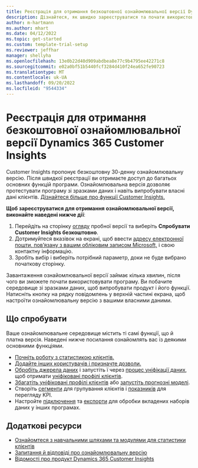 ```yaml
---
title: Реєстрація для отримання безкоштовної ознайомлювальної версії Dynamics 365 Customer Insights
description: Дізнайтеся, як швидко зареєструватися та почати використовувати безкоштовну ознайомлювальну версію Customer Insights. Ознайомтеся з програмою, а також отримайте доступ до додаткових навчальних ресурсів.
author: m-hartmann
ms.author: mhart
ms.date: 04/12/2022
ms.topic: get-started
ms.custom: template-trial-setup
ms.reviewer: jeffhar
manager: shellyha
ms.openlocfilehash: 13e0b22d40d909abdbea8e77c9b4795ee42271c8
ms.sourcegitcommit: e02a0bf51b5440fcf3284d410f24ea652fe90723
ms.translationtype: MT
ms.contentlocale: uk-UA
ms.lasthandoff: 09/20/2022
ms.locfileid: "9544334"
---
```

# <a name="sign-up-for-a-free-dynamics-365-customer-insights-trial"></a>Реєстрація для отримання безкоштовної ознайомлювальної версії Dynamics 365 Customer Insights

Customer Insights пропонує безкоштовну 30-денну ознайомлювальну версію. Після швидкої реєстрації ви отримаєте доступ до багатьох основних функцій програми. Ознайомлювальна версія дозволяє протестувати програму зі зразками даних і навіть випробувати власні дані клієнтів. [Дізнайтеся більше про функції Customer Insights.](overview.md)

**Щоб зареєструватися для отримання ознайомлювальної версії, виконайте наведені нижче дії**:

1. Перейдіть на сторінку [огляду](https://dynamics.microsoft.com/ai/customer-insights/) пробної версії та виберіть **Спробувати Customer Insights безкоштовно**.
1. Дотримуйтеся вказівок на екрані, щоб ввести [адресу електронної пошти, пов’язану з вашим обліковим записом Microsoft,](https://support.microsoft.com/windows/what-is-a-microsoft-account-4a7c48e9-ff5a-e9c6-5a5c-1a57d66c3bfa) і свою контактну інформацію.
1. Зробіть вибір і виберіть потрібний параметр, доки не буде вибрано початкову сторінку.

Завантаження ознайомлювальної версії займає кілька хвилин, після чого ви зможете почати використовувати програму. Ви побачите середовище зі зразками даних, щоб випробувати продукт і його функції. Натисніть кнопку на рядку повідомлень у верхній частині екрана, щоб настроїти ознайомлювальну версію з вашими власними даними.

## <a name="what-to-try"></a>Що спробувати

Ваше ознайомлювальне середовище містить ті самі функції, що й платна версія. Наведені нижче посилання ознайомлять вас із деякими основними функціями.

- [Почніть роботу з статистикою клієнтів.](get-started.md)
- [Додайте інших користувачів і призначте дозволи.](permissions.md)
- [Обробіть джерела даних](data-sources.md) і запустіть ї через [процес уніфікації даних](data-unification.md), щоб отримати [уніфіковані профілі клієнтів](customer-profiles.md).
- [Збагатіть уніфіковані профілі клієнтів](enrichment-hub.md) або [запустіть прогнозні моделі](predictions-overview.md).
- Створіть [сегменти](segments.md) для групування клієнтів і [показників](measures.md) для перегляду KPI.
- Настройте [підключення](connections.md) та [експорти](export-destinations.md) для обробки вкладених наборів даних у інших програмах.

## <a name="additional-resources"></a>Додаткові ресурси

- [Ознайомтеся з навчальними шляхами та модулями для статистики клієнтів](/training/browse/?products=dynamics-cust-insights)
- [Запитання й відповіді про ознайомлювальну версію](trial-faq.md)
- [Відомості про продукт Dynamics 365 Customer Insights](https://dynamics.microsoft.com/ai/customer-insights/)
